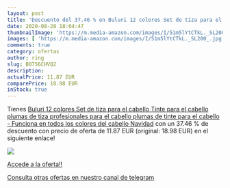 ```yaml
---
layout: post
title: 'Descuento del 37.46 % en Buluri 12 colores Set de tiza para el ca'
date: 2020-08-28 18:04:47
thumbnailImage: 'https://m.media-amazon.com/images/I/51m5lYtCTkL._SL200_.jpg'
images: [ 'https://m.media-amazon.com/images/I/51m5lYtCTkL._SL200_.jpg' ]
comments: true
category: ofertas
author: ring
slug: B0756CHVQ2
description:
actualPrice: 11.87 EUR
comparePrice: 18.98 EUR
inStock: true
---
```


Tienes [Buluri 12 colores Set de tiza para el cabello Tinte para el cabello plumas de tiza profesionales para el cabello  plumas de tinte para el cabello - Funciona en todos los colores del cabello Navidad](https://www.amazon.com/dp/B0756CHVQ2/?tag=redken08-20) con un 37.46 % de descuento con precio de oferta de 11.87 EUR (original: 18.98 EUR) en el siguiente enlace!

[![](https://m.media-amazon.com/images/I/51m5lYtCTkL._SL200_.jpg)](https://www.amazon.com/dp/B0756CHVQ2/?tag=redken08-20)

[Accede a la oferta!!](https://www.amazon.com/dp/B0756CHVQ2/?tag=redken08-20)

[Consulta otras ofertas en nuestro canal de telegram](https://t.me/s/ofertas25)

